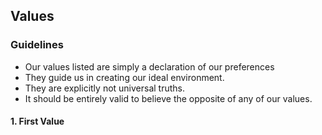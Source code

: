 ## Values

### Guidelines

- Our values listed are simply a declaration of our preferences
- They guide us in creating our ideal environment.
- They are explicitly not universal truths.
- It should be entirely valid to believe the opposite of any of our values.

#### 1. First Value
